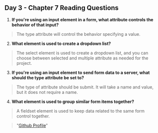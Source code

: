 ## Day 3 - Chapter 7 Reading Questions

1. **If you're using an input element in a form, what attribute controls
    the behavior of that input?**
  >The type attribute will control the behavior specifying a value.

2. **What element is used to create a dropdown list?**
  >The select element is used to create a dropdown list, and you can choose
    between selected and multiple attribute as needed for the project.

3. **If you're using an input element to send form data to a server, what
    should the type attribute be set to?**
  >The type of attribute should be submit. It will take a name and value,
  but it does not require a name.

4. **What element is used to group similar form items together?**
  >A fieldset element is used to keep data related to the same form control
  together.

  >"[Github Profile](https://github.com/carflor/frontend-module-0-capstone/tree/master/day_3)"
